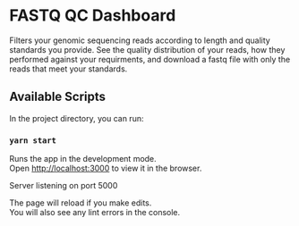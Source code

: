 # FASTQ QC Dashboard

Filters your genomic sequencing reads according to length and quality standards you provide. See the quality distribution of your reads, how 
they performed against your requirments, and download a fastq file with
only the reads that meet your standards. 

## Available Scripts

In the project directory, you can run:

### `yarn start`

Runs the app in the development mode.<br />
Open [http://localhost:3000](http://localhost:3000) to view it in the browser.

Server listening on port 5000

The page will reload if you make edits.<br />
You will also see any lint errors in the console.
